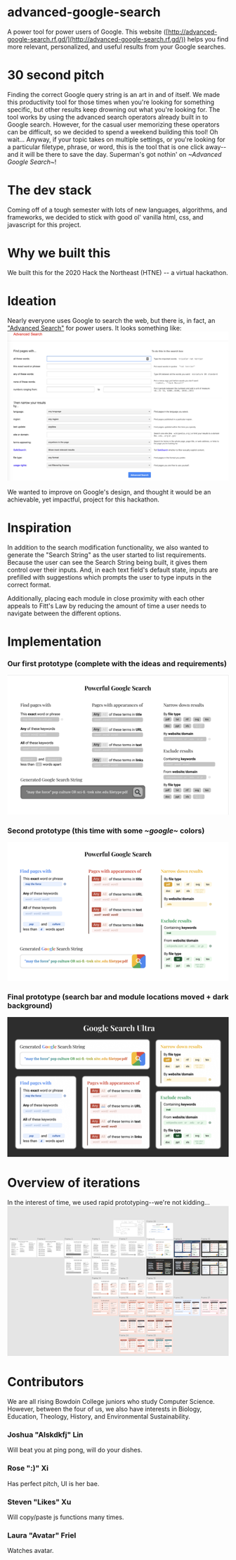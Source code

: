 # advanced-google-search
A power tool for power users of Google. This website ([http://advanced-google-search.rf.gd/](http://advanced-google-search.rf.gd/)) helps you find more relevant, personalized, and useful results from your Google searches. 

# 30 second pitch
Finding the correct Google query string is an art in and of itself. We made this productivity tool for those times when you're looking for something specific, but other results keep drowning out what you're looking for. The tool works by using the advanced search operators already built in to Google search. However, for the casual user memorizing these operators can be difficult, so we decided to spend a weekend building this tool! Oh wait... Anyway, if your topic takes on multiple settings, or you're looking for a particular filetype, phrase, or word, this is the tool that is one click away--and it will be there to save the day. Superman's got nothin' on *~Advanced Google Search~*!

# The dev stack
Coming off of a tough semester with lots of new languages, algorithms, and frameworks, we decided to stick with good ol' vanilla html, css, and javascript for this project.

# Why we built this
We built this for the 2020 Hack the Northeast (HTNE) -- a virtual hackathon.

# Ideation
Nearly everyone uses Google to search the web, but there is, in fact, an ["Advanced Search"](https://www.google.com/advanced_search)
for power users. It looks something like:
![Google's original advance search](/DocumentationImages/og-search.png)
 
We wanted to improve on Google's design, and thought it would be an achievable, yet impactful, project for this hackathon.

# Inspiration 
In addition to the search modification functionality, we also wanted to generate the "Search String" as the user started to list requirements. Because the user can see the Search String being built, it gives them control over their inputs. And, in each text field's default state, inputs are prefilled with suggestions which prompts the user to type inputs in the correct format.

Additionally, placing each module in close proximity with each other appeals to Fitt's Law by reducing the amount of time a user needs to navigate between the different options.

# Implementation
### Our first prototype (complete with the ideas and requirements)
![Our first prototype](/DocumentationImages/prototype-1.png)

### Second prototype (this time with some *~google~* colors)
![prototype #2](/DocumentationImages/prototype-2.png)

### Final prototype (search bar and module locations moved + dark background)
![prototype #3](/DocumentationImages/prototype-3.png)

# Overview of iterations
In the interest of time, we used rapid prototyping--we're not kidding...
![Figma overview](/DocumentationImages/figma-overview.png)

# Contributors
We are all rising Bowdoin College juniors who study Computer Science. However, between the four of us, we also have interests in Biology, Education, Theology, History, and Environmental Sustainability.

### Joshua "Alskdkfj" Lin
Will beat you at ping pong, will do your dishes.
### Rose ":)" Xi
Has perfect pitch, UI is her bae.
### Steven "Likes" Xu
Will copy/paste js functions many times.
### Laura "Avatar" Friel
Watches avatar.
